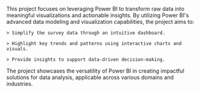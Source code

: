 This project focuses on leveraging Power BI to transform raw data into meaningful visualizations and actionable insights. By utilizing Power BI's advanced data modeling and visualization capabilities, the project aims to:

    > Simplify the survey data through an intuitive dashboard.
    
    > Highlight key trends and patterns using interactive charts and visuals.
    
    > Provide insights to support data-driven decision-making.

The project showcases the versatility of Power BI in creating impactful solutions for data analysis, applicable across various domains and industries.
